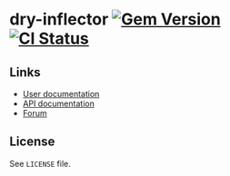 <!--- This file is synced from hanakai-rb/repo-sync -->

[rubygem]: https://rubygems.org/gems/dry-inflector
[actions]: https://github.com/dry-rb/dry-inflector/actions

# dry-inflector [![Gem Version](https://badge.fury.io/rb/dry-inflector.svg)][rubygem] [![CI Status](https://github.com/dry-rb/dry-inflector/workflows/CI/badge.svg)][actions]

## Links

- [User documentation](<no value>)
- [API documentation](http://rubydoc.info/gems/dry-inflector)
- [Forum](https://discourse.dry-rb.org)

## License

See `LICENSE` file.

